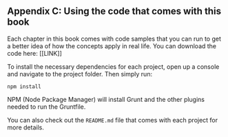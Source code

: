 ## Appendix C: Using the code that comes with this book

Each chapter in this book comes with code samples that you can run to get a better idea of how the concepts apply in real life. You can download the code here: [[LINK]]

To install the necessary dependencies for each project, open up a console and navigate to the project folder. Then simply run:

	npm install

NPM (Node Package Manager) will install Grunt and the other plugins needed to run the Gruntfile.

You can also check out the `README.md` file that comes with each project for more details.
